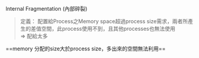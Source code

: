 Internal Fragmentation (內部碎裂)

> 定義：
> 配置給Process之Memory space超過process size需求，兩者所產生的差值空間，此process使用不到，且其他processes也無法使用\
> => 配給太多

==memory 分配的size大於process size，多出來的空間無法利用==